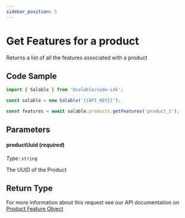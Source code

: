 ```yaml
---
sidebar_position: 5
---
```


# Get Features for a product

Returns a list of all the features associated with a product

## Code Sample

```typescript
import { Salable } from '@salable/node-sdk';

const salable = new Salable('{{API_KEY}}');

const features = await salable.products.getFeatures('product_1');
```

## Parameters

#### productUuid (_required_)

_Type:_ `string`

The UUID of the Product

## Return Type

For more information about this request see our API documentation on [Product Feature Object](https://docs.salable.app/api/v2#tag/Products/operation/getProductFeatures)
